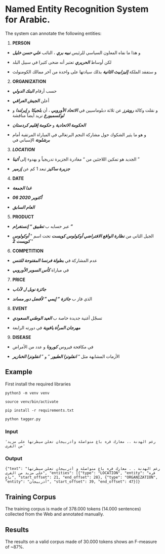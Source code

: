 # Named Entity Recognition System for Arabic.

The system can annotate the following entities:
1. **PERSON**

-  و هذا ما نفاه المعاون السياسي للرئيس ***نبيه بري*** ، النائب ***علي حسن خليل***   

- لكن أوساط ***الحريري*** تعتبر أنه ضحى كثيرا في سبيل البلد 

- و ستفقد الملكة ***إليزابيث الثانية*** بذلك سيادتها على واحدة من آخر ممالك الكومنولث 

2. **ORGANIZATION**

- حسب أرقام ***البنك الدولي*** 

-  أعلن ***الجيش العراقي*** 

-  و نقلت وكالة ***رويترز*** عن ثلاثة دبلوماسيين في ***الاتحاد الأوروبي*** ، أن ***بلجيكا*** و ***إيرلندا*** و ***لوكسمبورغ*** تريد أيضاً مناقشة 

-  ***الحكومة الاتحادية*** و ***حكومة إقليم كردستان*** 

- و هو ما يثير الشكوك حول مشاركة النجم البرتغالي في المباراة المرتقبة أمام ***برشلونة*** الإسباني في 


3. ***LOCATION***

-  الجديد هو تمكين اللاجئين من “ مغادرة الجزيرة تدريجياً و بهدوء إلى ***أثينا*** ” 

-  ***جزيرة ساكيز*** تبعد 1 كم عن ***إزمير*** 


4. **DATE**

-  ***غدا الجمعة*** 

-  ***06 أكتوبر 2020*** 

- ***العام السابق*** 


5. **PRODUCT**

-  عبر حسابه ب ***تطبيق “ إنستغرام ”*** 

-  الجيل الثاني من ***نظارة الواقع الافتراضي أوكولوس كويست*** تحت اسم " ***أوكولوس كويست 2*** " 


6. **COMPETITION**

-  عدم المشاركة في ***بطولة فرنسا المفتوحة للتنس*** 

-  في مباراة ***كأس السوبر الأوروبي*** 

7. **PRICE**

-  ***جائزة نوبل ل لآداب***

-  الذي فاز ب ***جائزة “ إيمي ” لأفضل دور مساند***

8. **EVENT**

-  تسجّل أغنية جديدة خاصة ب ***العيد الوطني السعودي***

- ***مهرجان المرأة يافوية*** في دورته الرابعة 

9. **DISEASE**

-  في مكافحة فيروس ***كورونا*** و عدد من الأمراض 

-  الأزمات المشابهة مثل “ ***انفلونزا الطيور*** ” و ” ***انفلونزا الخنازير***

## Example
First install the required libraries

```
python3 -m venv venv

```

```
source venv/bin/activate

```

```
pip install -r requirements.txt

```

```
python tagger.py

```

### Input

```
'رغم الهدنة .. معارك قره باغ متواصلة وأذربيجان تعلن سيطرتها على مزيد من القرى'
```


### Output

```
{"text": "رغم الهدنة . . معارك قره باغ متواصلة و أذربيجان تعلن سيطرتها على مزيد من القرى", "entities": [{"type": "LOCATION", "entity": "قره باغ", "start_offset": 21, "end_offset": 28}, {"type": "ORGANIZATION", "entity": "أذربيجان", "start_offset": 39, "end_offset": 47}]}

```

## Training Corpus

The training corpus is made of 378.000 tokens (14.000 sentences) collected from the Web and annotated manually.

## Results

The results on a valid corpus made of 30.000 tokens shows an F-measure of ~87%.
